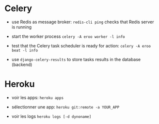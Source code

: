 # Celery

- use Redis as message broker:
    `redis-cli ping` checks that Redis server is running

- start the worker process
    `celery -A eroo worker -l info` 

- test that the Celery task scheduler is ready for action:
    `celery -A eroo beat -l info`

- use `django-celery-results` to store tasks results in the database (backend)

# Heroku

- voir les apps: `heroku apps`

- sélectionner une app: `heroku git:remote -a YOUR_APP`

- voir les logs `heroku logs [-d dynoname]` 
